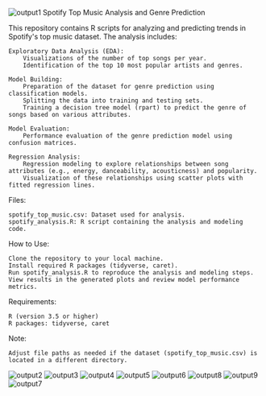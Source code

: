 ![output1](https://github.com/user-attachments/assets/7974870e-0b71-4725-a6f1-ff841a843b5f)
Spotify Top Music Analysis and Genre Prediction

This repository contains R scripts for analyzing and predicting trends in Spotify's top music dataset. The analysis includes:

    Exploratory Data Analysis (EDA):
        Visualizations of the number of top songs per year.
        Identification of the top 10 most popular artists and genres.

    Model Building:
        Preparation of the dataset for genre prediction using classification models.
        Splitting the data into training and testing sets.
        Training a decision tree model (rpart) to predict the genre of songs based on various attributes.

    Model Evaluation:
        Performance evaluation of the genre prediction model using confusion matrices.

    Regression Analysis:
        Regression modeling to explore relationships between song attributes (e.g., energy, danceability, acousticness) and popularity.
        Visualization of these relationships using scatter plots with fitted regression lines.
Files:

    spotify_top_music.csv: Dataset used for analysis.
    spotify_analysis.R: R script containing the analysis and modeling code.

How to Use:

    Clone the repository to your local machine.
    Install required R packages (tidyverse, caret).
    Run spotify_analysis.R to reproduce the analysis and modeling steps.
    View results in the generated plots and review model performance metrics.

Requirements:

    R (version 3.5 or higher)
    R packages: tidyverse, caret

Note:

    Adjust file paths as needed if the dataset (spotify_top_music.csv) is located in a different directory.
![output2](https://github.com/user-attachments/assets/7e75749a-7672-42b8-bc0e-273744f5cedd)
![output3](https://github.com/user-attachments/assets/c3c7e064-af6c-4773-a439-a2e2a5d147bc)
![output4](https://github.com/user-attachments/assets/74f7044c-8d91-47c8-a71e-d098d87b9ecc)
![output5](https://github.com/user-attachments/assets/1c1908c6-875f-45f5-babb-b1d88dd52c90)
![output6](https://github.com/user-attachments/assets/1d3185bc-22aa-4a13-8284-50a3c9d913b8)
![output8](https://github.com/user-attachments/assets/f96af5b5-58f7-4e2a-890e-ab290e6d5f3e)
![output9](https://github.com/user-attachments/assets/e7666c0e-7e4f-4655-ac75-1542e10157f4)
![output7](https://github.com/user-attachments/assets/c9b84852-54ad-4089-918c-0ee2e577f23f)
